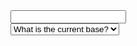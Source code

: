  <!DOCTYPE html>
<html lang="en">
    <head>
        <meta charset="UTF-8">
        <meta name="viewport" content="width=device width, initial-scale=1.0"><!--ives the browser instructions on how to control the page's dimensions and scaling. The width=device-width part sets the width of the page to follow the screen-width of the device (which will vary depending on the device).-->
        <link rel="stylesheet" href="converter.css">
        <title>Number Converter</title>
    </head>
    <body>
            <section id="body-section"><!--this is a section element with body-section id that can be used to style with css or manipulate using javascript -->
                <div id="display-section"><!--div is the content inside the section with display-section id that is used to dislay data such as messages or result-->
                    <div id="input-section"><!--this is another div with input-section id that is used only for input related components-->
                        <input type="text" id="input-number"><!--this input in the div alows for text input and the input number under the id shows that the values expected should be numerical-->
                    </div>
                    <!--Basically, the <div> is used to group together othe HTML elements for styling or scriting purposes-->
                        <div id="conv-section">
                            <select id="options">
                                <option value="What is the base">What is the current base?</option>
                                <option value="decimal">Decimal</option>
                                <option value="binary">Binary</option>
                                <option value="octal">Octal</option>
                                <option value="hexadecimal">Hexadecimal</option>

                            </select>
                        </div>
                        <div id="output-section">
                            0
                        </div>
                        </div>

                        <div id="button-section">
                            <button id="decimal" class="input-btn">Decimal</button>
                            <button id="binary" class="input-btn">Binary</button>
                            <button id="octal" class="input-btn">Octal</button>
                            <button id="hexadecimal" class="input-btn">Hexadecimal</button>
                        </div>
                        </section>
                        <script src="converter.js"></script><!--src is a specifier... specifies which file should be used in the current html code-->
                        </body>
                        </html>

                </body>
